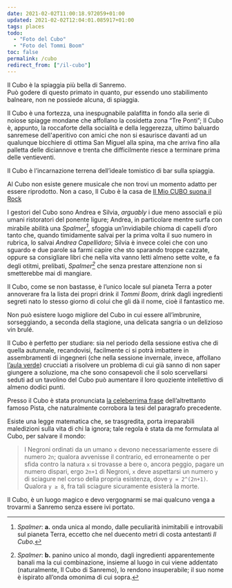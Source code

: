 ```yaml
---
date: 2021-02-02T11:00:18.972059+01:00
updated: 2021-02-02T12:04:01.085917+01:00
tags: places
todo:
  - "Foto del Cubo"
  - "Foto del Tommi Boom"
toc: false
permalink: /cubo
redirect_from: ["/il-cubo"]
---
```

Il Cubo è la spiaggia più bella di Sanremo.\
Può godere di questo primato in quanto, pur essendo uno stabilimento balneare, non ne possiede alcuna, di spiaggia.

Il Cubo è una fortezza, una inespugnabile palafitta in fondo alla serie di noiose spiagge mondane che affollano la cosidetta zona “Tre Ponti”; Il Cubo è, appunto, la roccaforte della socialità e della leggerezza, ultimo baluardo sanremese dell'aperitivo con amici che non si esaurisce davanti ad un qualunque bicchiere di ottima San Miguel alla spina, ma che arriva fino alla palletta delle diciannove e trenta che difficilmente riesce a terminare prima delle ventieventi.

Il Cubo è l’incarnazione terrena dell’ideale tomistico di bar sulla spiaggia.

Al Cubo non esiste genere musicale che non trovi un momento adatto per essere riprodotto. Non a caso, Il Cubo è la casa de [Il Mio CUBO suona il Rock](/tutto#concertini "“Concertini” in Tutto")

I gestori del Cubo sono Andrea e Silvia, *arguably* i due meno associali e più umani ristoratori del ponente ligure; Andrea, in particolare mentre surfa con mirabile abilità una *Spalmer[^1]*, sfoggia un’invidiabile chioma di capelli d’oro tanto che, quando timidamente salvai per la prima volta il suo numero in rubrica, lo salvai *Andrea Capellidoro*; Silvia è invece colei che con uno sguardo e due parole sa farmi capire che sto sparando troppe cazzate, oppure sa consigliare libri che nella vita vanno letti almeno sette volte, e fa degli otitmi, prelibati, *Spalmer[^2]* che senza prestare attenzione non si smetterebbe mai di mangiare.

Il Cubo, come se non bastasse, è l’unico locale sul pianeta Terra a poter annoverare fra la lista dei propri drink il <cite>Tommi Boom</cite>, drink dagli ingredienti segreti nato lo stesso giorno di colui che gli dà il nome, cioè il fantastico me.

Non può esistere luogo migliore del Cubo in cui essere all’imbrunire, sorseggiando, a seconda della stagione, una delicata sangria o un delizioso vin brulé.

Il Cubo è perfetto per studiare: sia nel periodo della sessione estiva che di quella autunnale, recandovisi, facilmente ci si potrà imbattere in assembramenti di ingegneri (che nella sessione invernale, invece, affollano [l’aula verde](/avanguardia "L’Avanguardia")) crucciati a risolvere un problema di cui già sanno di non saper giungere a soluzione, ma che sono consapevoli che il solo scervellarsi seduti ad un tavolino del Cubo può aumentare il loro quoziente intellettivo di almeno dodici punti.

Presso il Cubo è stata pronunciata [la celeberrima frase](/quotes#pista-studio-sopravvalutato) dell’altrettanto famoso Pista, che naturalmente corrobora la tesi del paragrafo precedente.

Esiste una legge matematica che, se trasgredita, porta irreparabili maledizioni sulla vita di chi la ignora; tale regola è stata da me formulata al Cubo, per salvare il mondo:

> I Negroni ordinati da un umano `x` devono necessariamente essere di numero `2n`; qualora avvenisse il contrario, ed erroneamente o per sfida contro la natura `x` si trovasse a bere o, ancora peggio, pagare un numero dispari, ergo `2n+1` di Negroni, `x` deve aspettarsi un numero `y` di sciagure nel corso della propria esistenza, dove `y = 2^(2n+1)`. Qualora `y ≥ 8`, fra tali sciagure sicuramente esisterà la morte.

Il Cubo, è un luogo magico e devo vergognarmi se mai qualcuno venga a trovarmi a Sanremo senza essere ivi portato.


[^1]: *Spalmer*: **a.** onda unica al mondo, dalle peculiarità inimitabili e introvabili sul pianeta Terra, eccetto che nel duecento metri di costa antestanti *Il Cubo*.
[^2]: *Spalmer*: **b.** panino unico al mondo, dagli ingredienti apparentemente banali ma la cui combinazione, insieme al luogo in cui viene addentato (naturalmente, Il Cubo di Sanremo), lo rendono insuperabile; il suo nome è ispirato all’onda omonima di cui sopra.